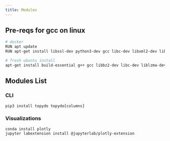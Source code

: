 ```yaml
---
title: Modules
---
```


## Pre-reqs for gcc on linux
```bash
# docker
RUN apt update
RUN apt-get install libssl-dev python3-dev gcc libc-dev libxml2-dev libxslt1-dev zlib1g-dev g++ -y

# fresh ubuntu install
apt-get install build-essential g++ gcc libbz2-dev libc-dev liblzma-dev libncurses5-dev libncursesw5-dev libreadline-dev libsqlite3-dev libssl-dev libxml2-dev libxslt1-dev llvm make python3-dev tk-dev wget xz-utils zlib1g-dev -y
```

## Modules List
### CLI
`pip3 install topydo topydo[columns]`

### Visualizations
```
conda install plotly
jupyter labextension install @jupyterlab/plotly-extension
```
